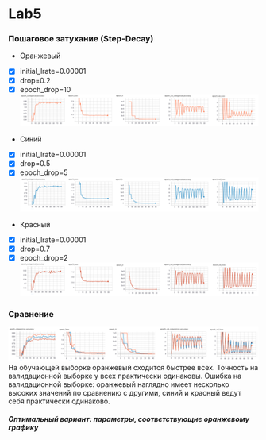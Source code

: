 # Lab5

### Пошаговое затухание (Step-Decay)
 * Оранжевый   
- [x] initial_lrate=0.00001
- [x] drop=0.2
- [x] epoch_drop=10
![step](/graf/step_1.png)
* Синий 
- [x] initial_lrate=0.00001
- [x] drop=0.5
- [x] epoch_drop=5
![step](/graf/step_2.png)
* Красный 
- [x] initial_lrate=0.00001
- [x] drop=0.7
- [x] epoch_drop=2
![step](/graf/step_3.png)
### Сравнение
![compare](/graf/step_compare.png)
На обучающей выборке oранжевый сходится быстрее всех. Точность на валидационной выборке у всех практически одинаковы. Ошибка на валидационной выборке: оранжевый наглядно имеет несколько высоких значений по сравнению с другими, синий и красный ведут себя практически одинаково. 
##### Оптимальный вариант: параметры, соответствующие оранжевому графику
